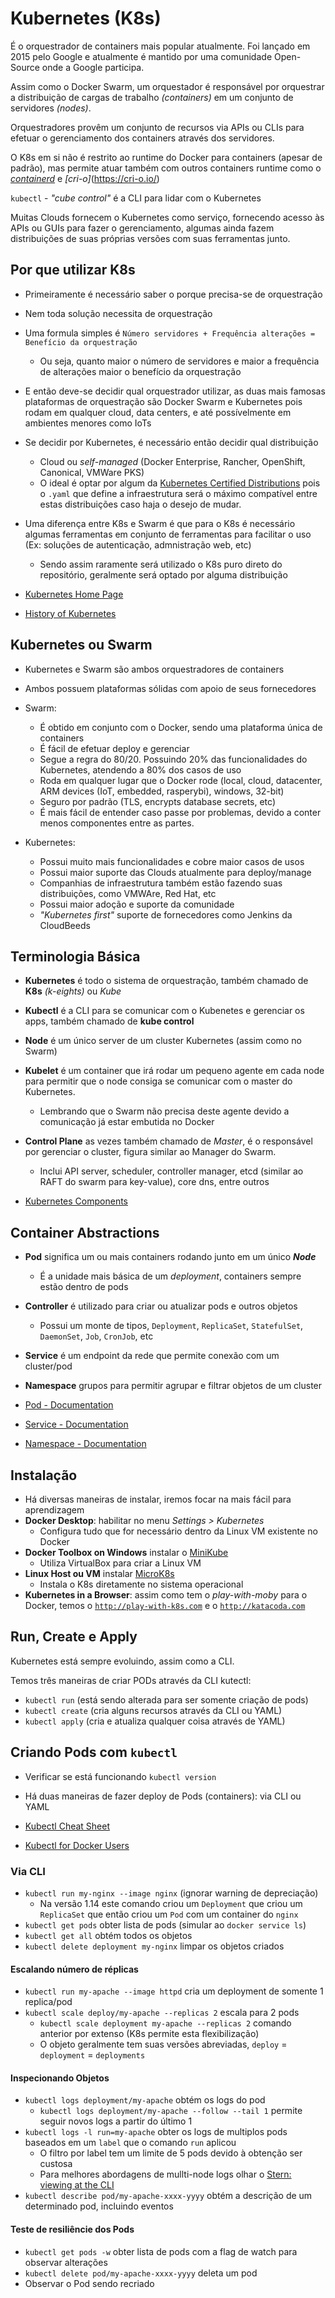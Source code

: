 # Kubernetes (K8s)

É o orquestrador de containers mais popular atualmente. Foi lançado em 2015 pelo Google e atualmente é mantido por uma comunidade Open-Source onde a Google participa.

Assim como o Docker Swarm, um orquestador é responsável por orquestrar a distribuição de cargas de trabalho _(containers)_ em um conjunto de servidores _(nodes)_.

Orquestradores provêm um conjunto de recursos via APIs ou CLIs para efetuar o gerenciamento dos containers através dos servidores.

O K8s em si não é restrito ao runtime do Docker para containers (apesar de padrão), mas permite atuar também com outros containers runtime como o [_containerd_](https://containerd.io/) e _[cri-o]_(https://cri-o.io/)

`kubectl` - _"cube control"_ é a CLI para lidar com o Kubernetes

Muitas Clouds fornecem o Kubernetes como serviço, fornecendo acesso às APIs ou GUIs para fazer o gerenciamento, algumas ainda fazem distribuições de suas próprias versões com suas ferramentas junto.

## Por que utilizar K8s

- Primeiramente é necessário saber o porque precisa-se de orquestração
- Nem toda solução necessita de orquestração
- Uma formula simples é `Número servidores + Frequência alterações = Benefício da orquestração`
  - Ou seja, quanto maior o número de servidores e maior a frequência de alterações maior o benefício da orquestração
- E então deve-se decidir qual orquestrador utilizar, as duas mais famosas plataformas de orquestração são Docker Swarm e Kubernetes pois rodam em qualquer cloud, data centers, e até possívelmente em ambientes menores como IoTs
- Se decidir por Kubernetes, é necessário então decidir qual distribuição
  - Cloud ou _self-managed_ (Docker Enterprise, Rancher, OpenShift, Canonical, VMWare PKS)
  - O ideal é optar por algum da [Kubernetes Certified Distributions](https://kubernetes.io/partners/#conformance) pois o `.yaml` que define a infraestrutura será o máximo compatível entre estas distribuições caso haja o desejo de mudar.
- Uma diferença entre K8s e Swarm é que para o K8s é necessário algumas ferramentas em conjunto de ferramentas para facilitar o uso (Ex: soluções de autenticação, admnistração web, etc)
  - Sendo assim raramente será utilizado o K8s puro direto do repositório, geralmente será optado por alguma distribuição

- [Kubernetes Home Page](https://kubernetes.io/)
- [History of Kubernetes](https://en.wikipedia.org/wiki/Kubernetes)

## Kubernetes ou Swarm

- Kubernetes e Swarm são ambos orquestradores de containers
- Ambos possuem plataformas sólidas com apoio de seus fornecedores

- Swarm:
  - É obtido em conjunto com o Docker, sendo uma plataforma única de containers
  - É fácil de efetuar deploy e gerenciar
  - Segue a regra do 80/20. Possuindo 20% das funcionalidades do Kubernetes, atendendo a 80% dos casos de uso
  - Roda em qualquer lugar que o Docker rode (local, cloud, datacenter, ARM devices (IoT, embedded, rasperybi), windows, 32-bit)
  - Seguro por padrão (TLS, encrypts database secrets, etc)
  - É mais fácil de entender caso passe por problemas, devido a conter menos componentes entre as partes.

- Kubernetes:
  - Possui muito mais funcionalidades e cobre maior casos de usos
  - Possui maior suporte das Clouds atualmente para deploy/manage
  - Companhias de infraestrutura também estão fazendo suas distribuições, como VMWAre, Red Hat, etc
  - Possui maior adoção e suporte da comunidade
  - _"Kubernetes first"_ suporte de fornecedores como Jenkins da CloudBeeds

## Terminologia Básica

- **Kubernetes** é todo o sistema de orquestração, também chamado de **K8s** _(k-eights)_ ou _Kube_
- **Kubectl** é a CLI para se comunicar com o Kubenetes e gerenciar os apps, também chamado de **kube control**
- **Node** é um único server de um cluster Kubernetes (assim como no Swarm)
- **Kubelet** é um container que irá rodar um pequeno agente em cada node para permitir que o node consiga se comunicar com o master do Kubernetes.
  - Lembrando que o Swarm não precisa deste agente devido a comunicação já estar embutida no Docker
- **Control Plane** as vezes também chamado de _Master_, é o responsável por gerenciar o cluster, figura similar ao Manager do Swarm.
  - Inclui API server, scheduler, controller manager, etcd (similar ao RAFT do swarm para key-value), core dns, entre outros

- [Kubernetes Components](https://kubernetes.io/docs/concepts/overview/components/#master-components)

## Container Abstractions

- **Pod** significa um ou mais containers rodando junto em um único **_Node_**
  - É a unidade mais básica de um _deployment_, containers sempre estão dentro de pods
- **Controller** é utilizado para criar ou atualizar pods e outros objetos
  - Possui um monte de tipos, `Deployment`, `ReplicaSet`, `StatefulSet`, `DaemonSet`, `Job`, `CronJob`, etc
- **Service** é um endpoint da rede que permite conexão com um cluster/pod
- **Namespace** grupos para permitir agrupar e filtrar objetos de um cluster

- [Pod - Documentation](https://kubernetes.io/docs/concepts/workloads/pods/pod-overview/)
- [Service - Documentation](https://kubernetes.io/docs/concepts/services-networking/service/)
- [Namespace - Documentation](https://kubernetes.io/docs/concepts/overview/working-with-objects/namespaces/)

## Instalação

- Há diversas maneiras de instalar, iremos focar na mais fácil para aprendizagem
- **Docker Desktop**: habilitar no menu _Settings > Kubernetes_
  - Configura tudo que for necessário dentro da Linux VM existente no Docker
- **Docker Toolbox on Windows** instalar o [MiniKube](https://github.com/kubernetes/minikube/releases/)
  - Utiliza VirtualBox para criar a Linux VM
- **Linux Host ou VM** instalar [MicroK8s](https://github.com/ubuntu/microk8s)
  - Instala o K8s diretamente no sistema operacional
- **Kubernetes in a Browser**: assim como tem o _play-with-moby_ para o Docker, temos o [`http://play-with-k8s.com`](http://play-with-k8s.com) e o [`http://katacoda.com`](https://www.katacoda.com/courses/kubernetes/playground)

## Run, Create e Apply

Kubernetes está sempre evoluindo, assim como a CLI.

Temos três maneiras de criar PODs através da CLI kutectl:

- `kubectl run` (está sendo alterada para ser somente criação de pods)
- `kubectl create` (cria alguns recursos através da CLI ou YAML)
- `kubectl apply` (cria e atualiza qualquer coisa através de YAML)

## Criando Pods com `kubectl`

- Verificar se está funcionando `kubectl version`
- Há duas maneiras de fazer deploy de Pods (containers): via CLI ou YAML

- [Kubectl Cheat Sheet](https://kubernetes.io/docs/reference/kubectl/cheatsheet/)
- [Kubectl for Docker Users](https://kubernetes.io/docs/reference/kubectl/docker-cli-to-kubectl/)

### Via CLI

- `kubectl run my-nginx --image nginx` (ignorar warning de depreciação)
  - Na versão 1.14 este comando criou um `Deployment` que criou um `ReplicaSet` que então criou um `Pod` com um container do `nginx`
- `kubectl get pods` obter lista de pods (simular ao `docker service ls`)
- `kubectl get all` obtém todos os objetos
- `kubectl delete deployment my-nginx` limpar os objetos criados

#### Escalando número de réplicas

- `kubectl run my-apache --image httpd` cria um deployment de somente 1 replica/pod
- `kubectl scale deploy/my-apache --replicas 2` escala para 2 pods
  - `kubectl scale deployment my-apache --replicas 2` comando anterior por extenso (K8s permite esta flexibilização)
  - O objeto geralmente tem suas versões abreviadas, `deploy` = `deployment` = `deployments`

#### Inspecionando Objetos

- `kubectl logs deployment/my-apache` obtém os logs do pod
  - `kubectl logs deployment/my-apache --follow --tail 1` permite seguir novos logs a partir do último 1
- `kubectl logs -l run=my-apache` obter os logs de multiplos pods baseados em um `label` que o comando `run` aplicou
  - O filtro por label tem um limite de 5 pods devido à obtenção ser custosa
  - Para melhores abordagens de mullti-node logs olhar o [Stern: viewing at the CLI](https://github.com/wercker/stern)
- `kubectl describe pod/my-apache-xxxx-yyyy` obtém a descrição de um determinado pod, incluindo eventos

#### Teste de resiliêncie dos Pods

- `kubectl get pods -w` obter lista de pods com a flag de watch para observar alterações
- `kubectl delete pod/my-apache-xxxx-yyyy` deleta um pod
- Observar o Pod sendo recriado
